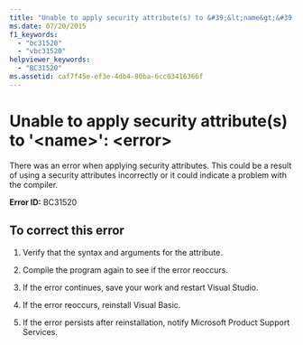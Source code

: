 ```yaml
---
title: "Unable to apply security attribute(s) to &#39;&lt;name&gt;&#39;: &lt;error&gt;"
ms.date: 07/20/2015
f1_keywords: 
  - "bc31520"
  - "vbc31520"
helpviewer_keywords: 
  - "BC31520"
ms.assetid: caf7f45e-ef3e-4db4-80ba-6cc03416366f
---
```

# Unable to apply security attribute(s) to &#39;&lt;name&gt;&#39;: &lt;error&gt;
There was an error when applying security attributes. This could be a result of using a security attributes incorrectly or it could indicate a problem with the compiler.  
  
 **Error ID:** BC31520  
  
## To correct this error  
  
1. Verify that the syntax and arguments for the attribute.  
  
2. Compile the program again to see if the error reoccurs.  
  
3. If the error continues, save your work and restart Visual Studio.  
  
4. If the error reoccurs, reinstall Visual Basic.  
  
5. If the error persists after reinstallation, notify Microsoft Product Support Services.  
  

